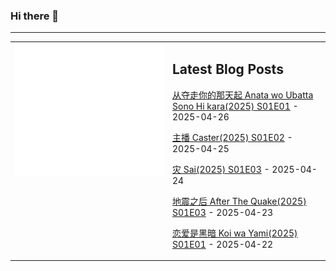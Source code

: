### Hi there 👋

<!--
**etng/etng** is a ✨ _special_ ✨ repository because its `README.md` (this file) appears on your GitHub profile.

Here are some ideas to get you started:

- 🔭 I’m currently working on ...
- 🌱 I’m currently learning ...
- 👯 I’m looking to collaborate on ...
- 🤔 I’m looking for help with ...
- 💬 Ask me about ...
- 📫 How to reach me: ...
- 😄 Pronouns: ...
- ⚡ Fun fact: ...
-->


---

<table>
<tr>
<td valign="top" width="50%">
<img src="metrics.svg" alt="Metric" />
</td>
<td valign="top" width="50%">

## Latest Blog Posts
<!-- blog start -->
[从夺走你的那天起 Anata wo Ubatta Sono Hi kara(2025) S01E01](http://www.fanxinzhui.com/rr/2623#S01E01) - 2025-04-26

[主播 Caster(2025) S01E02](http://www.fanxinzhui.com/rr/2618#S01E02) - 2025-04-25

[灾 Sai(2025) S01E03](http://www.fanxinzhui.com/rr/2616#S01E03) - 2025-04-24

[地震之后 After The Quake(2025) S01E03](http://www.fanxinzhui.com/rr/2617#S01E03) - 2025-04-23

[恋爱是黑暗 Koi wa Yami(2025) S01E01](http://www.fanxinzhui.com/rr/2622#S01E01) - 2025-04-22
<!-- blog end -->

</td></tr></table>


